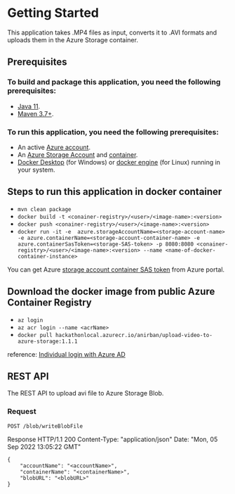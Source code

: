 # Getting Started

This application takes .MP4 files as input, converts it to .AVI formats and uploads them in the Azure Storage container.

## Prerequisites

### To build and package this application, you need the following prerequisites:

* [Java 11](https://adoptopenjdk.net/).
* [Maven 3.7+](https://maven.apache.org/install.html).

### To run this application, you need the following prerequisites:

* An active [Azure account](https://azure.microsoft.com/en-us/free/).
* An [Azure Storage Account](https://docs.microsoft.com/en-us/azure/storage/common/storage-account-create?tabs=azure-portal) and [container](https://docs.microsoft.com/en-us/azure/storage/blobs/blob-containers-portal#create-a-container).
* [Docker Desktop](https://docs.docker.com/desktop/install/windows-install/) (for Windows) or [docker engine](https://www.linux.com/topic/desktop/how-install-and-use-docker-linux/) (for Linux) running in your system.

## Steps to run this application in docker container

* `mvn clean package`
* `docker build -t <conainer-registry>/<user>/<image-name>:<version>`
* `docker push <conainer-registry>/<user>/<image-name>:<version>`
* `docker run -it -e  azure.storageAccountName=<storage-account-name> -e azure.containerName=<storage-account-container-name> -e azure.containerSasToken=<storage-SAS-token> -p 8080:8080 <conainer-registry>/<user>/<image-name>:<version> --name <name-of-docker-container-instance>`

You can get Azure [storage account container SAS token](https://docs.microsoft.com/en-us/azure/cognitive-services/translator/document-translation/create-sas-tokens?tabs=Containers) from Azure portal.

## Download the docker image from public Azure Container Registry

* `az login`
* `az acr login --name <acrName>`
* `docker pull hackathonlocal.azurecr.io/anirban/upload-video-to-azure-storage:1.1.1`

reference: [Individual login with Azure AD](https://docs.microsoft.com/en-us/azure/container-registry/container-registry-authentication?tabs=azure-cli)

## REST API
The REST API to upload avi file to Azure Storage Blob.

### Request
`POST /blob/writeBlobFile`

Response
HTTP/1.1 200
Content-Type: "application/json"
Date: "Mon, 05 Sep 2022 13:05:22 GMT"

    {
        "accountName": "<accountName>",
        "containerName": "<containerName>",
        "blobURL": "<blobURL>"
    }
